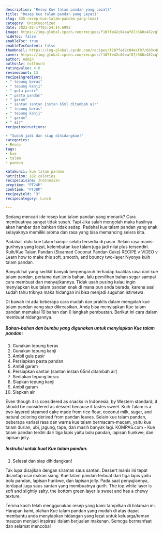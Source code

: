 ```yaml
---
description: "Resep Kue talam pandan yang Lezat}"
title: "Resep Kue talam pandan yang Lezat}"
slug: 935-resep-kue-talam-pandan-yang-lezat
category: Uncategorized
date: 2023-02-17T03:54:14.699Z
image: https://img-global.cpcdn.com/recipes/f107fe42c04eaf87/680x482cq70/kue-talam-pandan-foto-resep-utama.jpg
hideToc: false
enableToc: true
enableTocContent: false
thumbnail: https://img-global.cpcdn.com/recipes/f107fe42c04eaf87/680x482cq70/kue-talam-pandan-foto-resep-utama.jpg
cover: https://img-global.cpcdn.com/recipes/f107fe42c04eaf87/680x482cq70/kue-talam-pandan-foto-resep-utama.jpg
author: Admin
authorAv: notfound
ratingvalue: 4.8
reviewcount: 13
recipeingredient:
- " tepung beras"
- " tepung kanji"
- " gula pasir"
- " pasta pandan"
- " garam"
- " santan santan instan 65ml ditambah air"
- " tepung beras"
- " tepung kanji"
- " garam"
- " air"
recipeinstructions:

- "Sudah jadi dan siap dihidangkan!"
categories:
- Resep
tags:
- kue
- talam
- pandan

katakunci: kue talam pandan 
nutrition: 182 calories
recipecuisine: Indonesian
preptime: "PT24M"
cooktime: "PT38M"
recipeyield: "3"
recipecategory: Lunch

---
```



Sedang mencari ide resep kue talam pandan yang menarik? Cara membuatnya sangat tidak susah. Tapi Jika salah mengolah maka hasilnya akan hambar dan bahkan tidak sedap. Padahal kue talam pandan yang enak selayaknya memiliki aroma dan rasa yang bisa memancing selera kita.


Padahal, dulu kue talam hampir selalu tersedia di pasar. Selain rasa manis-gurihnya yang lezat, kelembutan kue talam juga jadi nilai plus tersendiri. Kuih/Kue Talam Pandan (Steamed Coconut Pandan Cake) RECIPE v VIDEO v Learn how to make this soft, smooth, and bouncy two-layer Nyonya kuih talam pandan.

Banyak hal yang sedikit banyak berpengaruh terhadap kualitas rasa dari kue talam pandan, pertama dari jenis bahan, lalu pemilihan bahan segar sampai cara membuat dan menyajikannya. Tidak usah pusing kalau ingin menyiapkan kue talam pandan enak di mana pun anda berada, karena asal sudah tahu triknya maka hidangan ini bisa menjadi suguhan istimewa.


Di bawah ini ada beberapa cara mudah dan praktis dalam mengolah kue talam pandan yang siap dikreasikan. Anda bisa menyiapkan Kue talam pandan memakai 10 bahan dan 0 langkah pembuatan. Berikut ini cara dalam membuat hidangannya.

<!--inarticleads1-->

##### Bahan-bahan dan bumbu yang digunakan untuk menyiapkan Kue talam pandan:

1. Gunakan  tepung beras
1. Gunakan  tepung kanji
1. Ambil  gula pasir
1. Persiapkan  pasta pandan
1. Ambil  garam
1. Persiapkan  santan (santan instan 65ml ditambah air)
1. Sediakan  tepung beras
1. Siapkan  tepung kanji
1. Ambil  garam
1. Siapkan  air


Even though it is considered as snacks in Indonesia, by Western standard, it should be considered as dessert because it tastes sweet. Kuih Talam is a two-layered steamed cake made from rice flour, coconut milk, sugar, and natural coloring derived from pandan leaves. Selain kue talam pandan, beberapa variasi rasa dan warna kue talam bermacam-macam, yaitu kue talam durian, ubi, jagung, tape, dan masih banyak lagi. KOMPAS.com - Kue talam pandan terdiri dari tiga lapis yaitu bolu pandan, lapisan hunkwe, dan lapisan jelly. 

<!--inarticleads2-->

##### Instruksi untuk buat Kue talam pandan:


1. Selesai dan siap dihidangkan!

Tak lupa disajikan dengan siraman saus santan. Dessert manis ini tepat disantap usai makan siang. Kue talam pandan terbuat dari tiga lapis yaitu bolu pandan, lapisan hunkwe, dan lapisan jelly. Pada saat penyajiannya, terdapat juga saus santan yang membuatnya gurih. The top white layer is soft and slightly salty, the bottom green layer is sweet and has a chewy texture. 

Terima kasih telah menggunakan resep yang kami tampilkan di halaman ini. Harapan kami, olahan Kue talam pandan yang mudah di atas dapat membantu anda menyiapkan hidangan yang lezat untuk keluarga/teman maupun menjadi inspirasi dalam berjualan makanan. Semoga bermanfaat dan selamat mencoba!
